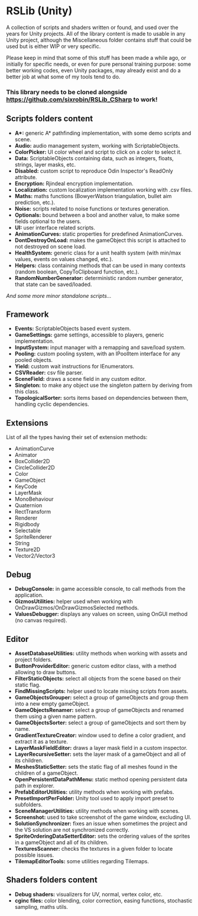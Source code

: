 # RSLib (Unity)
A collection of scripts and shaders written or found, and used over the years for Unity projects.
All of the library content is made to usable in any Unity project, although the Miscellaneous folder contains stuff that could be used but is either WIP or very specific.

Please keep in mind that some of this stuff has been made a while ago, or initially for specific needs, or even for pure personal training purpose: some better working codes, even Unity packages, may already exist and do a better job at what some of my tools tend to do.

### This library needs to be cloned alongside https://github.com/sixrobin/RSLib_CSharp to work!


## Scripts folders content
- **A\*:** generic A* pathfinding implementation, with some demo scripts and scene.
- **Audio:** audio management system, working with ScriptableObjects.
- **ColorPicker:** UI color wheel and script to click on a color to select it.
- **Data:** ScriptableObjects containing data, such as integers, floats, strings, layer masks, etc.
- **Disabled:** custom script to reproduce Odin Inspector's ReadOnly attribute.
- **Encryption:** Rjindeal encryption implementation.
- **Localization:** custom localization implementation working with .csv files.
- **Maths:** maths functions (BowyerWatson triangulation, bullet aim prediction, etc.).
- **Noise:** scripts related to noise functions or textures generation.
- **Optionals:** bound between a bool and another value, to make some fields optional to the users.
- **UI:** user interface related scripts.
- **AnimationCurves:** static properties for predefined AnimationCurves.
- **DontDestroyOnLoad:** makes the gameObject this script is attached to not destroyed on scene load.
- **HealthSystem:** generic class for a unit health system (with min/max values, events on values changed, etc.).
- **Helpers:** class containing methods that can be used in many contexts (random boolean, CopyToClipboard function, etc.).
- **RandomNumberGenerator:** deterministic random number generator, that state can be saved/loaded.

_And some more minor standalone scripts..._


## Framework
- **Events:** ScriptableObjects based event system.
- **GameSettings:** game settings, accessible to players, generic implementation.
- **InputSystem:** input manager with a remapping and save/load system.
- **Pooling:** custom pooling system, with an IPoolItem interface for any pooled objects.
- **Yield:** custom wait instructions for IEnumerators.
- **CSVReader:** csv file parser.
- **SceneField:** draws a scene field in any custom editor.
- **Singleton:** to make any object use the singleton pattern by deriving from this class.
- **TopologicalSorter:** sorts items based on dependencies between them, handling cyclic dependencies.


## Extensions
List of all the types having their set of extension methods:
- AnimationCurve
- Animator
- BoxCollider2D
- CircleCollider2D
- Color
- GameObject
- KeyCode
- LayerMask
- MonoBehaviour
- Quaternion
- RectTransform
- Renderer
- Rigidbody
- Selectable
- SpriteRenderer
- String
- Texture2D
- Vector2/Vector3


## Debug
- **DebugConsole:** in game accessible console, to call methods from the application.
- **GizmosUtilities:** helper used when working with OnDrawGizmos/OnDrawGizmosSelected methods.
- **ValuesDebugger:** displays any values on screen, using OnGUI method (no canvas required).


## Editor
- **AssetDatabaseUtilities:** utility methods when working with assets and project folders.
- **ButtonProviderEditor:** generic custom editor class, with a method allowing to draw buttons.
- **FilterStaticObjects:** select all objects from the scene based on their static flag.
- **FindMissingScripts:** helper used to locate missing scripts from assets.
- **GameObjectsGrouper:** select a group of gameObjects and group them into a new empty gameObject.
- **GameObjectsRenamer:** select a group of gameObjects and renamed them using a given name pattern.
- **GameObjectsSorter:** select a group of gameObjects and sort them by name.
- **GradientTextureCreator:** window used to define a color gradient, and extract it as a texture.
- **LayerMaskFieldEditor:** draws a layer mask field in a custom inspector.
- **LayerRecursiveSetter:** sets the layer mask of a gameObject and all of its children.
- **MeshesStaticSetter:** sets the static flag of all meshes found in the children of a gameObject.
- **OpenPersistentDataPathMenu:** static method opening persistent data path in explorer.
- **PrefabEditorUtilities:** utility methods when working with prefabs.
- **PresetImportPerFolder:** Unity tool used to apply import preset to subfolders.
- **SceneManagerUtilities:** utility methods when working with scenes.
- **Screenshot:** used to take screenshot of the game window, excluding UI.
- **SolutionSynchronizer:** fixes an issue when sometimes the project and the VS solution are not synchronized correctly.
- **SpriteOrderingDataSetterEditor:** sets the ordering values of the sprites in a gameObject and all of its children.
- **TexturesScanner:** checks the textures in a given folder to locate possible issues.
- **TilemapEditorTools:** some utilities regarding Tilemaps.

## Shaders folders content
- **Debug shaders:** visualizers for UV, normal, vertex color, etc.
- **cginc files:** color blending, color correction, easing functions, stochastic sampling, maths utils.
